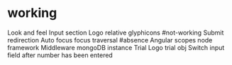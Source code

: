 # working
Look and feel
Input section
Logo relative
glyphicons
#not-working
Submit redirection
Auto focus
focus traversal
#absence
Angular scopes
node framework
Middleware
mongoDB instance
Trial Logo
trial obj
Switch input field after number has been entered
